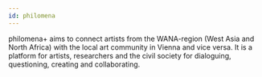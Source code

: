 ```yaml
---
id: philomena
---
```


philomena+ aims to connect artists from the WANA-region (West Asia and North Africa) with the local art community in Vienna and vice versa. It is a platform for artists, researchers and the civil society for dialoguing, questioning, creating and collaborating.